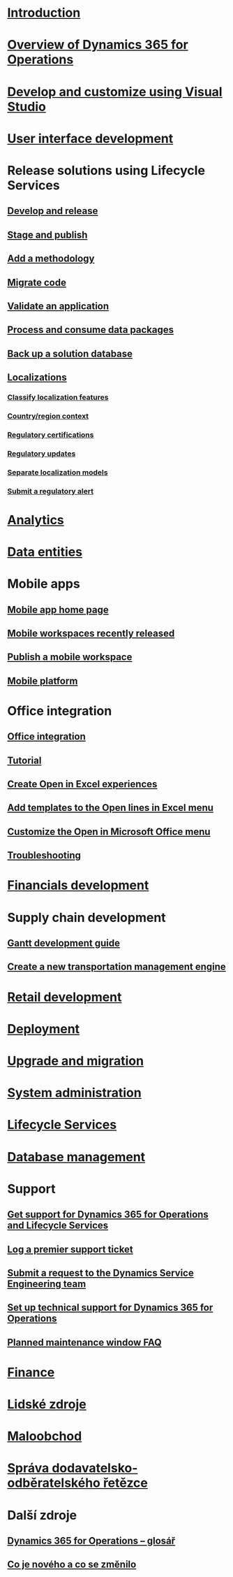 # <bpt id="p1">[</bpt>Introduction<ept id="p1">](index.md)</ept>

# <bpt id="p1">[</bpt>Overview of Dynamics 365 for Operations<ept id="p1">](get-started/TOC.md)</ept>

# <bpt id="p1">[</bpt>Develop and customize using Visual Studio<ept id="p1">](dev-tools/TOC.md)</ept>

# <bpt id="p1">[</bpt>User interface development<ept id="p1">](user-interface/TOC.md)</ept>

# Release solutions using Lifecycle Services
## <bpt id="p1">[</bpt>Develop and release<ept id="p1">](lcs-solutions/lcs-solutions-app-source.md)</ept>
## <bpt id="p1">[</bpt>Stage and publish<ept id="p1">](lcs-solutions/marketing-content-lcs-solutions.md)</ept>
## <bpt id="p1">[</bpt>Add a methodology<ept id="p1">](lcs-solutions/methodologies-lcs-solutions.md)</ept>
## <bpt id="p1">[</bpt>Migrate code<ept id="p1">](lcs-solutions/code-migration-lcs-solutions.md)</ept>
## <bpt id="p1">[</bpt>Validate an application<ept id="p1">](lcs-solutions/app-validation-lcs-solutions.md)</ept>
## <bpt id="p1">[</bpt>Process and consume data packages<ept id="p1">](lcs-solutions/process-data-packages-lcs-solutions.md)</ept>
## <bpt id="p1">[</bpt>Back up a solution database<ept id="p1">](lcs-solutions/database-backup-lcs-solutions.md)</ept>

## <bpt id="p1">[</bpt>Localizations<ept id="p1">](lcs-solutions/country-region.md)</ept>
### <bpt id="p1">[</bpt>Classify localization features<ept id="p1">](lcs-solutions/classify-localization-features.md)</ept>
### <bpt id="p1">[</bpt>Country/region context<ept id="p1">](lcs-solutions/apply-country-context.md)</ept>
### <bpt id="p1">[</bpt>Regulatory certifications<ept id="p1">](lcs-solutions/regulatory-certifications.md)</ept>
### <bpt id="p1">[</bpt>Regulatory updates<ept id="p1">](lcs-solutions/regulatory-watch-communication.md)</ept>
### <bpt id="p1">[</bpt>Separate localization models<ept id="p1">](lcs-solutions/separate-localization-models.md)</ept>
### <bpt id="p1">[</bpt>Submit a regulatory alert<ept id="p1">](lcs-solutions/submit-localization-alerts.md)</ept>


# <bpt id="p1">[</bpt>Analytics<ept id="p1">](analytics/TOC.md)</ept>

# <bpt id="p1">[</bpt>Data entities<ept id="p1">](data-entities/TOC.md)</ept>

# Mobile apps
## <bpt id="p1">[</bpt>Mobile app home page<ept id="p1">](mobile-apps/Mobile-app-home-page.md)</ept>
## <bpt id="p1">[</bpt>Mobile workspaces recently released<ept id="p1">](mobile-apps/mobile-workspaces-released.md)</ept>
## <bpt id="p1">[</bpt>Publish a mobile workspace<ept id="p1">](mobile-apps/publish-mobile-workspace.md)</ept>
## <bpt id="p1">[</bpt>Mobile platform<ept id="p1">](mobile-apps/mobile-platform.md)</ept>

# Office integration
## <bpt id="p1">[</bpt>Office integration<ept id="p1">](office-integration/office-integration.md)</ept>
## <bpt id="p1">[</bpt>Tutorial<ept id="p1">](office-integration/office-integration-tutorial.md)</ept>
## <bpt id="p1">[</bpt>Create Open in Excel experiences<ept id="p1">](office-integration/office-integration-edit-excel.md)</ept>
## <bpt id="p1">[</bpt>Add templates to the Open lines in Excel menu<ept id="p1">](user-interface/add-templates-open-lines-excel-menu.md)</ept>
## <bpt id="p1">[</bpt>Customize the Open in Microsoft Office menu<ept id="p1">](office-integration/customize-open-office-menu.md)</ept>
## <bpt id="p1">[</bpt>Troubleshooting<ept id="p1">](office-integration/office-integration-troubleshooting.md)</ept>

# <bpt id="p1">[</bpt>Financials development<ept id="p1">](financial/TOC.md)</ept>

# Supply chain development
## <bpt id="p1">[</bpt>Gantt development guide<ept id="p1">](user-interface/gantt-development-guide.md)</ept>
## <bpt id="p1">[</bpt>Create a new transportation management engine<ept id="p1">](/dynamics365/operations/supply-chain/transportation/create-new-transportation-management-engine?toc=/dynamics365/operations/dev-itpro/toc.json)</ept>

# <bpt id="p1">[</bpt>Retail development<ept id="p1">](/dynamics365/operations/retail/dev-itpro/dev-retail-home-page)</ept>

# <bpt id="p1">[</bpt>Deployment<ept id="p1">](deployment/TOC.md)</ept>

# <bpt id="p1">[</bpt>Upgrade and migration<ept id="p1">](migration-upgrade/TOC.md)</ept>

# <bpt id="p1">[</bpt>System administration<ept id="p1">](sysadmin/TOC.md)</ept>

# <bpt id="p1">[</bpt>Lifecycle Services<ept id="p1">](lifecycle-services/TOC.md)</ept>

# <bpt id="p1">[</bpt>Database management<ept id="p1">](database/TOC.md)</ept>

# Support
## <bpt id="p1">[</bpt>Get support for Dynamics 365 for Operations and Lifecycle Services<ept id="p1">](lifecycle-services/lcs-support.md)</ept>
## <bpt id="p1">[</bpt>Log a premier support ticket<ept id="p1">](lifecycle-services/premier-support.md)</ept>
## <bpt id="p1">[</bpt>Submit a request to the Dynamics Service Engineering team<ept id="p1">](lifecycle-services/submit-request-dynamics-service-engineering-team.md)</ept>
## <bpt id="p1">[</bpt>Set up technical support for Dynamics 365 for Operations<ept id="p1">](lifecycle-services/support-experience.md)</ept> 
## <bpt id="p1">[</bpt>Planned maintenance window FAQ<ept id="p1">](lifecycle-services/planned-maintenance-window-faq.md)</ept> 

# [Finance](/dynamics365/operations/financials/index)

# [Lidské zdroje](/dynamics365/operations/human-resources/index)

# [Maloobchod](/dynamics365/operations/retail/index)

# [Správa dodavatelsko-odběratelského řetězce](/dynamics365/operations/supply-chain/index)

# Další zdroje
## [Dynamics 365 for Operations – glosář](/dynamics365/operations/get-started/glossary?toc=/dynamics365/operations/dev-itpro/toc.json)
## [Co je nového a co se změnilo](get-started/whats-new-changed.md)

